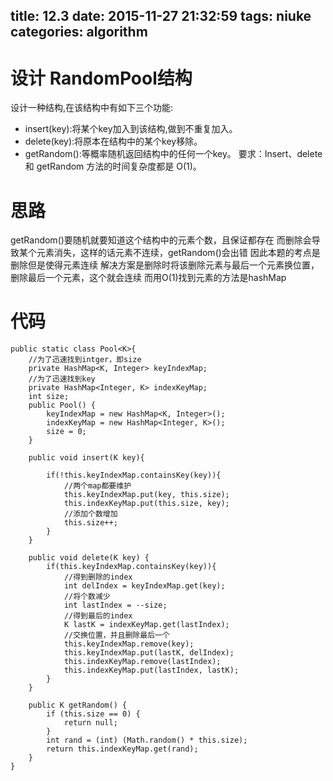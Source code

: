 title: 12.3
date: 2015-11-27 21:32:59
tags: niuke
categories: algorithm
---

# 设计 RandomPool结构
设计一种结构,在该结构中有如下三个功能:

- insert(key):将某个key加入到该结构,做到不重复加入。 
- delete(key):将原本在结构中的某个key移除。
- getRandom():等概率随机返回结构中的任何一个key。
要求：Insert、delete 和 getRandom 方法的时间复杂度都是 O(1)。

# 思路
getRandom()要随机就要知道这个结构中的元素个数，且保证都存在
而删除会导致某个元素消失，这样的话元素不连续，getRandom()会出错
因此本题的考点是删除但是使得元素连续
解决方案是删除时将该删除元素与最后一个元素换位置，删除最后一个元素，这个就会连续
而用O(1)找到元素的方法是hashMap

<!--more-->

# 代码
```
public static class Pool<K>{
	//为了迅速找到intger，即size
	private HashMap<K, Integer> keyIndexMap;
	//为了迅速找到key
	private HashMap<Integer, K> indexKeyMap;
	int size;
	public Pool() {
		keyIndexMap = new HashMap<K, Integer>();
		indexKeyMap = new HashMap<Integer, K>();
		size = 0;
	}
	
	public void insert(K key){
		
		if(!this.keyIndexMap.containsKey(key)){
			//两个map都要维护
			this.keyIndexMap.put(key, this.size);
			this.indexKeyMap.put(this.size, key);
			//添加个数增加
			this.size++;
		}
	}
	
	public void delete(K key) {
		if(this.keyIndexMap.containsKey(key)){
			//得到删除的index
			int delIndex = keyIndexMap.get(key);
			//将个数减少
			int lastIndex = --size;
			//得到最后的index
			K lastK = indexKeyMap.get(lastIndex);
			//交换位置，并且删除最后一个 
			this.keyIndexMap.remove(key);
			this.keyIndexMap.put(lastK, delIndex);
			this.indexKeyMap.remove(lastIndex);
			this.indexKeyMap.put(lastIndex, lastK);
		}
	}
	
	public K getRandom() {
		if (this.size == 0) {
			return null;
		}
		int rand = (int) (Math.random() * this.size);
		return this.indexKeyMap.get(rand);
	}
}
```